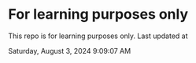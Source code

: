 # For learning purposes only
This repo is for learning purposes only.
Last updated at

Saturday, August 3, 2024 9:09:07 AM

